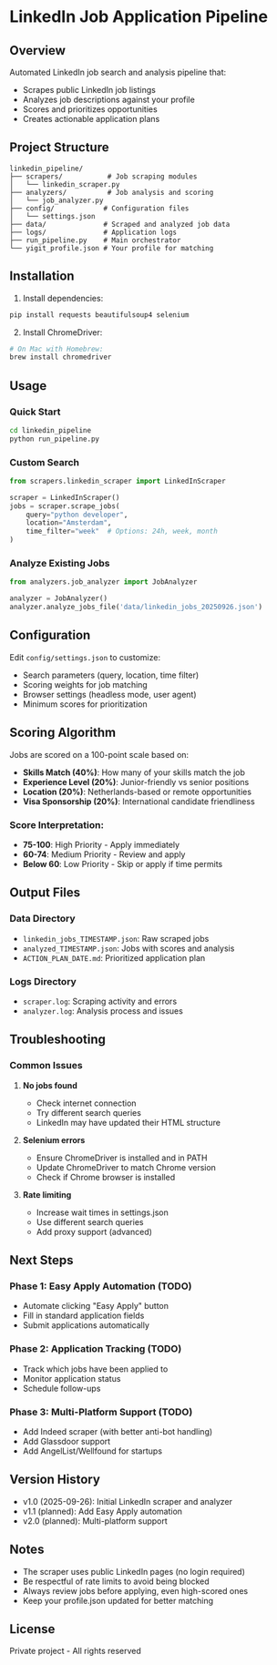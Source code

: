 # LinkedIn Job Application Pipeline

## Overview
Automated LinkedIn job search and analysis pipeline that:
- Scrapes public LinkedIn job listings
- Analyzes job descriptions against your profile
- Scores and prioritizes opportunities
- Creates actionable application plans

## Project Structure
```
linkedin_pipeline/
├── scrapers/           # Job scraping modules
│   └── linkedin_scraper.py
├── analyzers/          # Job analysis and scoring
│   └── job_analyzer.py
├── config/            # Configuration files
│   └── settings.json
├── data/              # Scraped and analyzed job data
├── logs/              # Application logs
├── run_pipeline.py    # Main orchestrator
└── yigit_profile.json # Your profile for matching
```

## Installation

1. Install dependencies:
```bash
pip install requests beautifulsoup4 selenium
```

2. Install ChromeDriver:
```bash
# On Mac with Homebrew:
brew install chromedriver
```

## Usage

### Quick Start
```bash
cd linkedin_pipeline
python run_pipeline.py
```

### Custom Search
```python
from scrapers.linkedin_scraper import LinkedInScraper

scraper = LinkedInScraper()
jobs = scraper.scrape_jobs(
    query="python developer",
    location="Amsterdam",
    time_filter="week"  # Options: 24h, week, month
)
```

### Analyze Existing Jobs
```python
from analyzers.job_analyzer import JobAnalyzer

analyzer = JobAnalyzer()
analyzer.analyze_jobs_file('data/linkedin_jobs_20250926.json')
```

## Configuration

Edit `config/settings.json` to customize:
- Search parameters (query, location, time filter)
- Scoring weights for job matching
- Browser settings (headless mode, user agent)
- Minimum scores for prioritization

## Scoring Algorithm

Jobs are scored on a 100-point scale based on:
- **Skills Match (40%)**: How many of your skills match the job
- **Experience Level (20%)**: Junior-friendly vs senior positions
- **Location (20%)**: Netherlands-based or remote opportunities
- **Visa Sponsorship (20%)**: International candidate friendliness

### Score Interpretation:
- **75-100**: High Priority - Apply immediately
- **60-74**: Medium Priority - Review and apply
- **Below 60**: Low Priority - Skip or apply if time permits

## Output Files

### Data Directory
- `linkedin_jobs_TIMESTAMP.json`: Raw scraped jobs
- `analyzed_TIMESTAMP.json`: Jobs with scores and analysis
- `ACTION_PLAN_DATE.md`: Prioritized application plan

### Logs Directory
- `scraper.log`: Scraping activity and errors
- `analyzer.log`: Analysis process and issues

## Troubleshooting

### Common Issues

1. **No jobs found**
   - Check internet connection
   - Try different search queries
   - LinkedIn may have updated their HTML structure

2. **Selenium errors**
   - Ensure ChromeDriver is installed and in PATH
   - Update ChromeDriver to match Chrome version
   - Check if Chrome browser is installed

3. **Rate limiting**
   - Increase wait times in settings.json
   - Use different search queries
   - Add proxy support (advanced)

## Next Steps

### Phase 1: Easy Apply Automation (TODO)
- Automate clicking "Easy Apply" button
- Fill in standard application fields
- Submit applications automatically

### Phase 2: Application Tracking (TODO)
- Track which jobs have been applied to
- Monitor application status
- Schedule follow-ups

### Phase 3: Multi-Platform Support (TODO)
- Add Indeed scraper (with better anti-bot handling)
- Add Glassdoor support
- Add AngelList/Wellfound for startups

## Version History

- v1.0 (2025-09-26): Initial LinkedIn scraper and analyzer
- v1.1 (planned): Add Easy Apply automation
- v2.0 (planned): Multi-platform support

## Notes

- The scraper uses public LinkedIn pages (no login required)
- Be respectful of rate limits to avoid being blocked
- Always review jobs before applying, even high-scored ones
- Keep your profile.json updated for better matching

## License

Private project - All rights reserved
